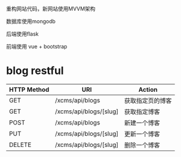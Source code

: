 重构网站代码，新网站使用MVVM架构

数据库使用mongodb

后端使用flask

前端使用 vue + bootstrap


# blog restful
HTTP Method	| URI | Action
---|---|---
GET | /xcms/api/blogs | 获取指定页的博客
GET | /xcms/api/blogs/[slug] | 获取指定博客
POST | /xcms/api/blogs | 新建一个博客
PUT | /xcms/api/blogs/[slug] | 更新一个博客
DELETE | /xcms/api/blogs/[slug] | 删除一个博客
